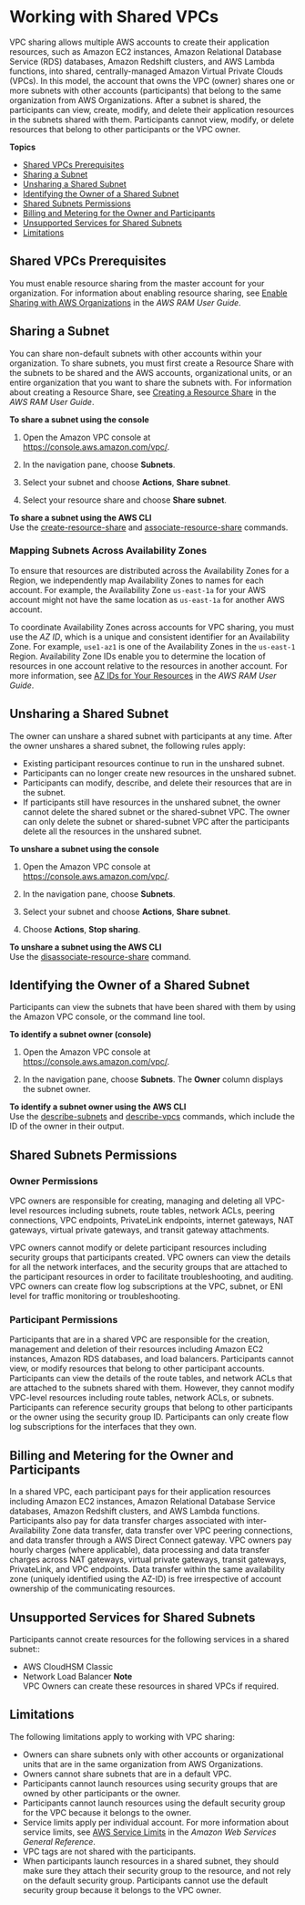 # Working with Shared VPCs<a name="vpc-sharing"></a>

VPC sharing allows multiple AWS accounts to create their application resources, such as Amazon EC2 instances, Amazon Relational Database Service \(RDS\) databases, Amazon Redshift clusters, and AWS Lambda functions, into shared, centrally\-managed Amazon Virtual Private Clouds \(VPCs\)\. In this model, the account that owns the VPC \(owner\) shares one or more subnets with other accounts \(participants\) that belong to the same organization from AWS Organizations\. After a subnet is shared, the participants can view, create, modify, and delete their application resources in the subnets shared with them\. Participants cannot view, modify, or delete resources that belong to other participants or the VPC owner\.

**Topics**
+ [Shared VPCs Prerequisites](#vpc-share-prerequisites)
+ [Sharing a Subnet](#vpc-sharing-share-subnet)
+ [Unsharing a Shared Subnet](#vpc-sharing-stop-share-subnet)
+ [Identifying the Owner of a Shared Subnet](#vpc-sharing-view-owner)
+ [Shared Subnets Permissions](#vpc-sharing-permissions)
+ [Billing and Metering for the Owner and Participants](#vpc-share-billing)
+ [Unsupported Services for Shared Subnets](#vpc-share-unsupported-services)
+ [Limitations](#vpc-share-limitations)

## Shared VPCs Prerequisites<a name="vpc-share-prerequisites"></a>

You must enable resource sharing from the master account for your organization\. For information about enabling resource sharing, see [Enable Sharing with AWS Organizations](https://docs.aws.amazon.com/ram/latest/userguide/getting-started-sharing.html#getting-started-sharing-orgs) in the *AWS RAM User Guide*\.

## Sharing a Subnet<a name="vpc-sharing-share-subnet"></a>

You can share non\-default subnets with other accounts within your organization\. To share subnets, you must first create a Resource Share with the subnets to be shared and the AWS accounts, organizational units, or an entire organization that you want to share the subnets with\. For information about creating a Resource Share, see [Creating a Resource Share](https://docs.aws.amazon.com/ram/latest/userguide/getting-started-sharing.html#getting-started-sharing-create) in the *AWS RAM User Guide*\. 

**To share a subnet using the console**

1. Open the Amazon VPC console at [https://console\.aws\.amazon\.com/vpc/](https://console.aws.amazon.com/vpc/)\.

1. In the navigation pane, choose **Subnets**\.

1. Select your subnet and choose **Actions**, **Share subnet**\. 

1. Select your resource share and choose **Share subnet**\. 

**To share a subnet using the AWS CLI**  
Use the [create\-resource\-share](https://docs.aws.amazon.com/cli/latest/reference/ram/create-resource-share.html) and [associate\-resource\-share](https://docs.aws.amazon.com/cli/latest/reference/ram/associate-resource-share.html) commands\.

### Mapping Subnets Across Availability Zones<a name="vpc-share-subnets-map-availability-zone"></a>

To ensure that resources are distributed across the Availability Zones for a Region, we independently map Availability Zones to names for each account\. For example, the Availability Zone `us-east-1a` for your AWS account might not have the same location as `us-east-1a` for another AWS account\.

To coordinate Availability Zones across accounts for VPC sharing, you must use the *AZ ID*, which is a unique and consistent identifier for an Availability Zone\. For example, `use1-az1` is one of the Availability Zones in the `us-east-1` Region\. Availability Zone IDs enable you to determine the location of resources in one account relative to the resources in another account\. For more information, see [AZ IDs for Your Resources](https://docs.aws.amazon.com/ram/latest/userguide/working-with-az-ids.html) in the *AWS RAM User Guide*\.

## Unsharing a Shared Subnet<a name="vpc-sharing-stop-share-subnet"></a>

The owner can unshare a shared subnet with participants at any time\. After the owner unshares a shared subnet, the following rules apply:
+ Existing participant resources continue to run in the unshared subnet\.
+ Participants can no longer create new resources in the unshared subnet\.
+ Participants can modify, describe, and delete their resources that are in the subnet\.
+ If participants still have resources in the unshared subnet, the owner cannot delete the shared subnet or the shared\-subnet VPC\. The owner can only delete the subnet or shared\-subnet VPC after the participants delete all the resources in the unshared subnet\.

**To unshare a subnet using the console**

1. Open the Amazon VPC console at [https://console\.aws\.amazon\.com/vpc/](https://console.aws.amazon.com/vpc/)\.

1. In the navigation pane, choose **Subnets**\.

1. Select your subnet and choose **Actions**, **Share subnet**\. 

1. Choose **Actions**, **Stop sharing**\. 

**To unshare a subnet using the AWS CLI**  
Use the [disassociate\-resource\-share](https://docs.aws.amazon.com/cli/latest/reference/ram/disassociate-resource-share.html) command\.

## Identifying the Owner of a Shared Subnet<a name="vpc-sharing-view-owner"></a>

Participants can view the subnets that have been shared with them by using the Amazon VPC console, or the command line tool\.

**To identify a subnet owner \(console\)**

1. Open the Amazon VPC console at [https://console\.aws\.amazon\.com/vpc/](https://console.aws.amazon.com/vpc/)\.

1. In the navigation pane, choose **Subnets**\. The **Owner** column displays the subnet owner\.

**To identify a subnet owner using the AWS CLI**  
Use the [describe\-subnets](https://docs.aws.amazon.com/cli/latest/reference/ec2/describe-subnets.html) and [describe\-vpcs](https://docs.aws.amazon.com/cli/latest/reference/ec2/describe-vpcs.html) commands, which include the ID of the owner in their output\.

## Shared Subnets Permissions<a name="vpc-sharing-permissions"></a>

### Owner Permissions<a name="vpc-owner-permissions"></a>

VPC owners are responsible for creating, managing and deleting all VPC\-level resources including subnets, route tables, network ACLs, peering connections, VPC endpoints, PrivateLink endpoints, internet gateways, NAT gateways, virtual private gateways, and transit gateway attachments\.

VPC owners cannot modify or delete participant resources including security groups that participants created\. VPC owners can view the details for all the network interfaces, and the security groups that are attached to the participant resources in order to facilitate troubleshooting, and auditing\. VPC owners can create flow log subscriptions at the VPC, subnet, or ENI level for traffic monitoring or troubleshooting\.

### Participant Permissions<a name="vpc-participant-permissions"></a>

Participants that are in a shared VPC are responsible for the creation, management and deletion of their resources including Amazon EC2 instances, Amazon RDS databases, and load balancers\. Participants cannot view, or modify resources that belong to other participant accounts\. Participants can view the details of the route tables, and network ACLs that are attached to the subnets shared with them\. However, they cannot modify VPC\-level resources including route tables, network ACLs, or subnets\. Participants can reference security groups that belong to other participants or the owner using the security group ID\. Participants can only create flow log subscriptions for the interfaces that they own\.

## Billing and Metering for the Owner and Participants<a name="vpc-share-billing"></a>

In a shared VPC, each participant pays for their application resources including Amazon EC2 instances, Amazon Relational Database Service databases, Amazon Redshift clusters, and AWS Lambda functions\. Participants also pay for data transfer charges associated with inter\-Availability Zone data transfer, data transfer over VPC peering connections, and data transfer through a AWS Direct Connect gateway\. VPC owners pay hourly charges \(where applicable\), data processing and data transfer charges across NAT gateways, virtual private gateways, transit gateways, PrivateLink, and VPC endpoints\. Data transfer within the same availability zone \(uniquely identified using the AZ\-ID\) is free irrespective of account ownership of the communicating resources\.

## Unsupported Services for Shared Subnets<a name="vpc-share-unsupported-services"></a>

Participants cannot create resources for the following services in a shared subnet::
+ AWS CloudHSM Classic
+ Network Load Balancer 
**Note**  
VPC Owners can create these resources in shared VPCs if required\.

## Limitations<a name="vpc-share-limitations"></a>

The following limitations apply to working with VPC sharing:
+ Owners can share subnets only with other accounts or organizational units that are in the same organization from AWS Organizations\.
+ Owners cannot share subnets that are in a default VPC\.
+ Participants cannot launch resources using security groups that are owned by other participants or the owner\.
+ Participants cannot launch resources using the default security group for the VPC because it belongs to the owner\.
+ Service limits apply per individual account\. For more information about service limits, see [AWS Service Limits](https://docs.aws.amazon.com/general/latest/gr/aws_service_limits.html) in the *Amazon Web Services General Reference*\.
+ VPC tags are not shared with the participants\.
+ When participants launch resources in a shared subnet, they should make sure they attach their security group to the resource, and not rely on the default security group\. Participants cannot use the default security group because it belongs to the VPC owner\.